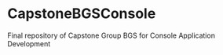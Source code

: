 # CapstoneBGSConsole
Final repository of Capstone Group BGS for Console Application Development

<h1></h1>
